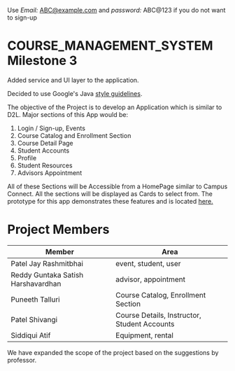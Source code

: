 Use *Email:* ABC@example.com and *password:* ABC@123 if you do not want to sign-up
# COURSE_MANAGEMENT_SYSTEM Milestone 3
Added service and UI layer to the application.

Decided to use Google's Java [style guidelines](https://google.github.io/styleguide/javaguide.html).

The objective of the Project is to develop an Application which is similar to D2L. Major sections of this App would be:
1. Login / Sign-up, Events
2. Course Catalog and Enrollment Section
3. Course Detail Page
4. Student Accounts
5. Profile
6. Student Resources
7. Advisors Appointment

All of these Sections will be Accessible from a HomePage similar to Campus Connect. All the sections will be displayed as Cards to select from. The prototype for this app demonstrates these features and is located [here.](https://docs.google.com/presentation/d/1QjD8G9kpWbk5O_mX6PxxExSkT-fPpU7aEpygSH_JCzo/edit?usp=sharing)

# Project Members

| Member                               | Area                                               |
|--------------------------------------|--------------------------------------              |
| Patel Jay Rashmitbhai                | event, student, user                               |
| Reddy Guntaka Satish Harshavardhan   | advisor, appointment                               |
| Puneeth Talluri                      | Course Catalog, Enrollment Section                 |
| Patel Shivangi                       | Course Details, Instructor, Student Accounts       |
| Siddiqui Atif                        | Equipment, rental                                  |


We have expanded the scope of the project based on the suggestions by professor.


